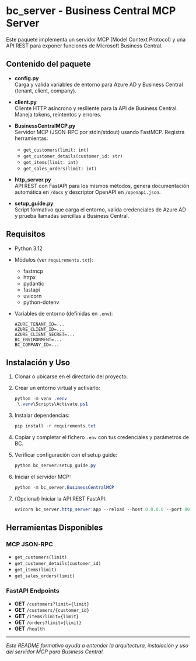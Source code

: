 # bc_server - Business Central MCP Server

Este paquete implementa un servidor MCP (Model Context Protocol) y una API REST para exponer funciones de Microsoft Business Central.

## Contenido del paquete

- **config.py**  
  Carga y valida variables de entorno para Azure AD y Business Central (tenant, client, company).

- **client.py**  
  Cliente HTTP asíncrono y resiliente para la API de Business Central. Maneja tokens, reintentos y errores.

- **BusinessCentralMCP.py**  
  Servidor MCP (JSON-RPC por stdin/stdout) usando FastMCP. Registra herramientas:
  - `get_customers(limit: int)`  
  - `get_customer_details(customer_id: str)`  
  - `get_items(limit: int)`  
  - `get_sales_orders(limit: int)`  

- **http_server.py**  
  API REST con FastAPI para los mismos métodos, genera documentación automática en `/docs` y descriptor OpenAPI en `/openapi.json`.

- **setup_guide.py**  
  Script formativo que carga el entorno, valida credenciales de Azure AD y prueba llamadas sencillas a Business Central.

## Requisitos

- Python 3.12
- Módulos (ver `requirements.txt`):
  - fastmcp
  - httpx
  - pydantic
  - fastapi
  - uvicorn
  - python-dotenv

- Variables de entorno (definidas en `.env`):
  ```dotenv
  AZURE_TENANT_ID=...
  AZURE_CLIENT_ID=...
  AZURE_CLIENT_SECRET=...
  BC_ENVIRONMENT=...
  BC_COMPANY_ID=...
  ```

## Instalación y Uso

1. Clonar o ubicarse en el directorio del proyecto.

2. Crear un entorno virtual y activarlo:
   ```powershell
   python -m venv .venv
   .\.venv\Scripts\Activate.ps1
   ```

3. Instalar dependencias:
   ```powershell
   pip install -r requirements.txt
   ```

4. Copiar y completar el fichero `.env` con tus credenciales y parámetros de BC.

5. Verificar configuración con el setup guide:
   ```powershell
   python bc_server/setup_guide.py
   ```

6. Iniciar el servidor MCP:
   ```powershell
   python -m bc_server.BusinessCentralMCP
   ```

7. (Opcional) Iniciar la API REST FastAPI:
   ```powershell
   uvicorn bc_server.http_server:app --reload --host 0.0.0.0 --port 8000
   ```

## Herramientas Disponibles

### MCP JSON-RPC
- `get_customers(limit)`  
- `get_customer_details(customer_id)`  
- `get_items(limit)`  
- `get_sales_orders(limit)`  

### FastAPI Endpoints
- **GET** `/customers?limit={limit}`  
- **GET** `/customers/{customer_id}`  
- **GET** `/items?limit={limit}`  
- **GET** `/orders?limit={limit}`  
- **GET** `/health`  

---
*Este README formativo ayuda a entender la arquitectura, instalación y uso del servidor MCP para Business Central.*
